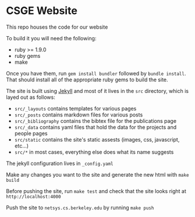 # CSGE Website

This repo houses the code for our website

To build it you will need the following:
- ruby >= 1.9.0
- ruby gems
- make

Once you have them, run `gem install bundler` followed by `bundle install`.
That should install all of the appropriate ruby gems to build the site.

The site is built using [Jekyll](https://jekyllrb.com/)
and most of it lives in the `src` directory, which is layed out as follows:
- `src/_layouts` contains templates for various pages
- `src/_posts` contains markdown files for various posts
- `src/_bibliography` contains the bibtex file for the publications page
- `src/_data` contains yaml files that hold the data for the projects and people
  pages
- `src/static` contains the site's static assests (images, css, javascript,
  etc...) 
- `src/*` in most cases, everything else does what its name suggests

The jekyll configuration lives in `_config.yaml` 

Make any changes you want to the site and generate the new html with `make
build`

Before pushing the site, run `make test` and check that the site looks right at
`http://localhost:4000`

Push the site to `netsys.cs.berkeley.edu` by running `make push`
